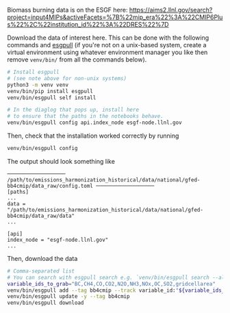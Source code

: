 Biomass burning data is on the ESGF here: https://aims2.llnl.gov/search?project=input4MIPs&activeFacets=%7B%22mip_era%22%3A%22CMIP6Plus%22%2C%22institution_id%22%3A%22DRES%22%7D

Download the data of interest here.
This can be done with the following commands
and [esgpull](https://esgf.github.io/esgf-download/)
(if you're not on a unix-based system,
create a virtual environment using whatever environment manager you like
then remove `venv/bin/` from all the commands below).

```sh
# Install esgpull
# (see note above for non-unix systems)
python3 -m venv venv
venv/bin/pip install esgpull
venv/bin/esgpull self install

# In the diaglog that pops up, install here
# to ensure that the paths in the notebooks behave.
venv/bin/esgpull config api.index_node esgf-node.llnl.gov
```

Then, check that the installation worked correctly by running

```sh
venv/bin/esgpull config
```

The output should look something like

```
─────────────────── /path/to/emissions_harmonization_historical/data/national/gfed-bb4cmip/data_raw/config.toml ───────────────────
[paths]
...
data = "/path/to/emissions_harmonization_historical/data/national/gfed-bb4cmip/data_raw/data"
...

[api]
index_node = "esgf-node.llnl.gov"
...
```

Then, download the data

```sh
# Comma-separated list
# You can search with esgpull search e.g. `venv/bin/esgpull search --all project:input4MIPs mip_era:CMIP6Plus source_id:DRES-CMIP-BB4CMIP7-1-0 grid_label:gn`
variable_ids_to_grab="BC,CH4,CO,CO2,N2O,NH3,NOx,OC,SO2,gridcellarea"
venv/bin/esgpull add --tag bb4cmip --track variable_id:"${variable_ids_to_grab}" project:input4MIPs mip_era:CMIP6Plus source_id:DRES-CMIP-BB4CMIP7-1-0 grid_label:gn
venv/bin/esgpull update -y --tag bb4cmip
venv/bin/esgpull download
```
